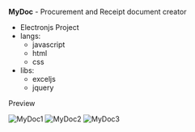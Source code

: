 **MyDoc** - Procurement and Receipt document creator

- Electronjs Project
- langs:
  - javascript
  - html
  - css
- libs:
    - exceljs
    - jquery

Preview

![MyDoc1](https://github.com/PhasitWo/mydoc/assets/100210119/0de2418d-625f-43b1-86aa-b91282ca2500)
![MyDoc2](https://github.com/PhasitWo/mydoc/assets/100210119/a8c9391f-d5fd-4a3b-aba3-146870eecb79)
![MyDoc3](https://github.com/PhasitWo/mydoc/assets/100210119/ae0a65f6-59ce-4276-8ade-2c62a3110383)

